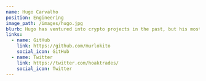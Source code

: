 ```yaml
---
name: Hugo Carvalho
position: Engineering
image_path: /images/hugo.jpg
blurb: Hugo has ventured into crypto projects in the past, but his most recent experience has been in the fintech and retail industries.
links:
  - name: GitHub
    link: https://github.com/murlokito
    social_icon: GitHub
  - name: Twitter
    link: https://twitter.com/hoaktrades/
    social_icon: Twitter
---
```

